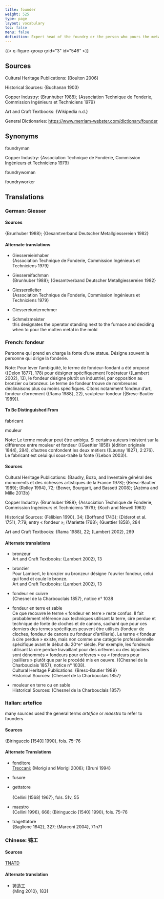 ```yaml
---
title: founder
weight: 525
type: page
layout: vocabulary
toc: false
menu: false
definition: Expert head of the foundry or the person who pours the metal. Person(s) responsible for the translation of the artist’s sculptural model into cast metal sculptures. This may entail a variety of specialized operations, from mold making to wax chasing, alloying, casting, fettling, assembling, chasing, and patination. The artist may in some cases also take on one or more of these roles.
---
```


{{< q-figure-group grid="3" id="546" >}}

## Sources

Cultural Heritage Publications: {Boulton 2006}

Historical Sources: {Buchanan 1903}

Copper Industry: {Brunhuber 1988}; {Association Technique de Fonderie, Commission Ingénieurs et Techniciens 1979}

Art and Craft Textbooks: {Wikipedia n.d.}

General Dictionaries: <https://www.merriam-webster.com/dictionary/founder>

## Synonyms

foundryman

Copper Industry: {Association Technique de Fonderie, Commission Ingénieurs et Techniciens 1979}

foundrywoman

foundryworker

## Translations

<div class="accordion">

### German: **Giesser**

#### Sources

 {Brunhuber 1988}; {Gesamtverband Deutscher Metallgiessereien 1982}

#### Alternate translations

- Giessereieinhaber<br/>
  {Association Technique de Fonderie, Commission Ingénieurs et Techniciens 1979}

- Giessereifachman<br/>
  {Brunhuber 1988}; {Gesamtverband Deutscher Metallgiessereien 1982}

- Giessereileiter<br/>
  {Association Technique de Fonderie, Commission Ingénieurs et Techniciens 1979}

- Giessereiunternehmer

- Schmelzmeister<br/>
this designates the operator standing next to the furnace and deciding when to pour the molten metal in the mold

### French: **fondeur**

Personne qui prend en charge la fonte d’une statue. Désigne souvent la personne qui dirige la fonderie.

<div class="backmatter">
Note: Pour lever l’ambiguïté, le terme de fondeur-fondant a été proposé ({Delon 1877}, 178) pour désigner spécifiquement l’opérateur ({Lambert 2002}, 13), le fondeur désigne plutôt un industriel, par opposition au bronzier ou bronzeur. Le terme de fondeur trouve de nombreuses déclinaisons plus ou moins spécifiques. Citons notamment fondeur d’art, fondeur d’ornement ({Rama 1988}, 22), sculpteur-fondeur ({Bresc-Bautier 1989}).
</div>

#### To Be Distinguished From

fabricant

mouleur

<div class="backmatter">
Note: Le terme mouleur peut être ambigu. Si certains auteurs insistent sur la différence entre mouleur et fondeur ({Guettier 1858} (édition originale 1844), 284), d’autres confondent les deux métiers ({Launay 1827}, 2:276). Le fabricant est celui qui sous-traite la fonte ({Lebon 2003}).
</div>

#### Sources

Cultural Heritage Publications: {Baudry, Bozo, and Inventaire général des monuments et des richesses artistiques de la France 1978}; {Bresc-Bautier 1989}; {Rolley 1994}, 72; {Bewer, Bourgarit, and Bassett 2008}; {Azéma and Mille 2013b}

Copper Industry: {Brunhuber 1988}; {Association Technique de Fonderie, Commission Ingénieurs et Techniciens 1979}; {Koch and Newell 1963}

Historical Sources: {Félibien 1690}, 34; {Boffrand 1743}; {Diderot et al. 1751}, 7:79, entry « fondeur »; {Mariette 1768}; {Guettier 1858}, 284

Art and Craft Textbooks: {Rama 1988}, 22; {Lambert 2002}, 269

#### Alternate translations

- bronzeur<br/>
Art and Craft Textbooks: {Lambert 2002}, 13

- bronzier<br />
Pour Lambert, le bronzier ou bronzeur désigne l'ouvrier fondeur, celui qui fond et coule le bronze.<br/>
Art and Craft Textbooks: {Lambert 2002}, 13

- fondeur en cuivre<br/>
{Chesnel de la Charbouclais 1857}, notice n° 1038

- fondeur en terre et sable<br/>
Ce que recouvre le terme « fondeur en terre » reste confus. Il fait probablement référence aux techniques utilisant la terre, cire perdue et technique de fonte de cloches et de canons, sachant que pour ces derniers des termes spécifiques peuvent être utilisés (fondeur de cloches, fondeur de canons ou fondeur d'artillerie). Le terme « fondeur à cire perdue » existe, mais non comme une catégorie professionnelle spécifique avant le début du 20^e^ siècle. Par exemple, les fondeurs utilisant la cire perdue travaillant pour des orfèvres ou des bijoutiers sont dénommés « fondeurs pour orfèvres » ou « fondeurs pour joailliers » plutôt que par le procédé mis en oeuvre. ({Chesnel de la Charbouclais 1857}, notice n° 1038).<br/>
Cultural Heritage Publications: {Bresc-Bautier 1989}<br/>
Historical Sources: {Chesnel de la Charbouclais 1857}

- mouleur en terre ou en sable<br/>
Historical Sources: {Chesnel de la Charbouclais 1857}

### Italian: **artefice**

many sources used the general terms *artefice* or *maestro* to refer to founders

#### Sources

{Biringuccio [1540] 1990}, fols. 75–76

#### Alternate Translations

- fonditore<br/>
  [Treccani](https://www.treccani.it/vocabolario/ricerca/fonditore/); {Morigi and Morigi 2008}; {Bruni 1994}

- fusore

- gettatore<br/>  
  {Cellini [1568] 1967}, fols. 51v, 55

- maestro<br/>
  {Cellini 1996}, 668; {Biringuccio [1540] 1990}, fols. 75–76

- tragettatore<br/>
  {Baglione 1642}, 327;  {Marconi 2004}, 71n71

### Chinese: **铸工**

#### Sources

[TNATD](https://terms.naer.edu.tw/detail/626946/?index=3)

#### Alternate translation

- 铸造工<br/>
  {Ming 2010}, 1831  
